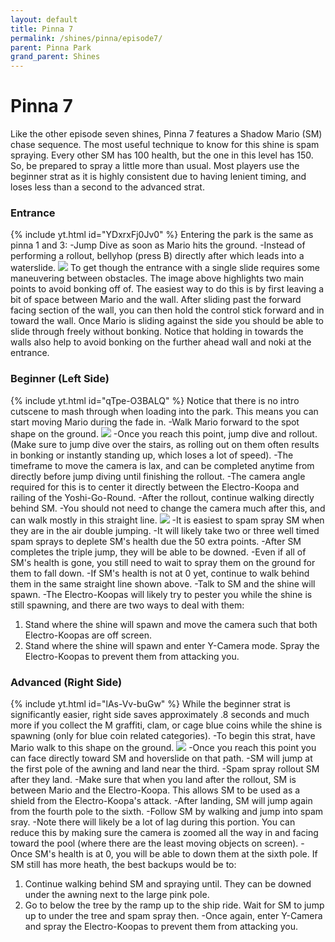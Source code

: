 ```yaml
---
layout: default 
title: Pinna 7
permalink: /shines/pinna/episode7/
parent: Pinna Park
grand_parent: Shines
---
```

# Pinna 7
Like the other episode seven shines, Pinna 7 features a Shadow Mario (SM) chase sequence. The most useful technique to know for this shine is spam spraying. Every other SM has 100 health, but the one in this level has 150. So, be prepared to spray a little more than usual. Most players use the beginner strat as it is highly consistent due to having lenient timing, and loses less than a second to the advanced strat.
### Entrance
{% include yt.html id="YDxrxFj0Jv0" %}
Entering the park is the same as pinna 1 and 3:
-Jump Dive as soon as Mario hits the ground.
-Instead of performing a rollout, bellyhop (press B) directly after which leads into a waterslide.
<img src="https://i.imgur.com/iIBtYwU.png">
To get though the entrance with a single slide requires some maneuvering between obstacles. The image above highlights two main points to avoid bonking off of. The easiest way to do this is by first leaving a bit of space between Mario and the wall. After sliding past the forward facing section of the wall, you can then hold the control stick forward and in toward the wall. Once Mario is sliding against the side you should be able to slide through freely without bonking. Notice that holding in towards the walls also help to avoid bonking on the further ahead wall and noki at the entrance.
### Beginner (Left Side)
{% include yt.html id="qTpe-O3BALQ" %}
Notice that there is no intro cutscene to mash through when loading into the park. This means you can start moving Mario during the fade in.
-Walk Mario forward to the spot shape on the ground.
<img src="https://i.imgur.com/PbnnIER.png">
-Once you reach this point, jump dive and rollout.
(Make sure to jump dive over the stairs, as rolling out on them often results in bonking or instantly standing up, which loses a lot of speed).
-The timeframe to move the camera is lax, and can be completed anytime from directly before jump diving until finishing the rollout.
-The camera angle required for this is to center it directly between the Electro-Koopa and railing of the Yoshi-Go-Round.
-After the rollout, continue walking directly behind SM.
-You should not need to change the camera much after this, and can walk mostly in this straight line.
<img src="https://i.imgur.com/QTaAKYj.png">
-It is easiest to spam spray SM when they are in the air double jumping.
-It will likely take two or three well timed spam sprays to deplete SM's health due the 50 extra points.
-After SM completes the triple jump, they will be able to be downed.
-Even if all of SM's health is gone, you still need to wait to spray them on the ground for them to fall down.
-If SM's health is not at 0 yet, continue to walk behind them in the same straight line shown above.
-Talk to SM and the shine will spawn.
-The Electro-Koopas will likely try to pester you while the shine is still spawning, and there are two ways to deal with them:
1. Stand where the shine will spawn and move the camera such that both Electro-Koopas are off screen.
2. Stand where the shine will spawn and enter Y-Camera mode. Spray the Electro-Koopas to prevent them from attacking you.
### Advanced (Right Side)
{% include yt.html id="lAs-Vv-buGw" %}
While the beginner strat is significantly easier, right side saves approximately .8 seconds and much more if you collect the M graffiti, clam, or cage blue coins while the shine is spawning (only for blue coin related categories).
-To begin this strat, have Mario walk to this shape on the ground.
<img src="https://i.imgur.com/ugZIxTc.png">
-Once you reach this point you can face directly toward SM and hoverslide on that path.
-SM will jump at the first pole of the awning and land near the third.
-Spam spray rollout SM after they land.
-Make sure that when you land after the rollout, SM is between Mario and the Electro-Koopa. This allows SM to be used as a shield from the Electro-Koopa's attack.
-After landing, SM will jump again from the fourth pole to the sixth.
-Follow SM by walking and jump into spam sray.
-Note there will likely be a lot of lag during this portion. You can reduce this by making sure the camera is zoomed all the way in and facing toward the pool (where there are the least moving objects on screen).
-Once SM's health is at 0, you will be able to down them at the sixth pole.
If SM still has more heath, the best backups would be to:
1. Continue walking behind SM and spraying until. They can be downed under the awning next to the large pink pole.
2. Go to below the tree by the ramp up to the ship ride. Wait for SM to jump up to under the tree and spam spray then.
-Once again, enter Y-Camera and spray the Electro-Koopas to prevent them from attacking you.
